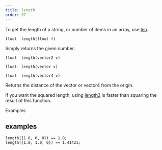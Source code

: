 ```yaml
---
title: length
order: 37
---
```

To get the length of a string, or number of items in an array, use [len](../arrays/len "Returns the length of an array.").

`float  length(float f)`

Simply returns the given number.

`float  length(vector2 v)`

`float  length(vector v)`

`float  length(vector4 v)`

Returns the distance of the vector or vector4 from the origin.

If you want the squared length, using [length2](./length2 "Returns the squared distance of the vector or vector4.") is faster than squaring the result of this function.

Examples

## examples

```vex
length({1.0, 0, 0}) == 1.0;
length({1.0, 1.0, 0}) == 1.41421;

```
